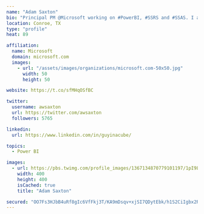 ```yaml
---
name: "Adam Saxton"
bio: "Principal PM @Microsoft working on #PowerBI, #SSRS and #SSAS. I also go by @GuyInACube"
location: Conroe, TX
type: "profile"
heat: 89

affiliation:
  name: Microsoft
  domain: microsoft.com
  images:
    - url: "/assets/images/organizations/microsoft.com-50x50.jpg"
      width: 50
      height: 50

website: https://t.co/sfMHqOSfBC

twitter:
  username: awsaxton
  url: https://twitter.com/awsaxton
  followers: 5765

linkedin:
  url: https://www.linkedin.com/in/guyinacube/

topics:
  - Power BI

images:
  - url: https://pbs.twimg.com/profile_images/1367134870779101197/1pI9LWWn_400x400.jpg
    width: 400
    height: 400
    isCached: true
    title: "Adam Saxton"

secured: "OO7Fs3HJbB4uRf8gIc6VfFkj3T/KA9mDsqv+xjSI7QDytEbk/h1S2CiIgbx2RDbx6IZtlaBhsVY0qOgkPVqaVrr03FTbrFR0wbhxjaaLPYTXCQ3fGMigq65+xbdakrC8EGY38XYjjuGuaQWg8RCe1wUwOlBwT+A4toGKDzD8XC5sF0LCxjm3tfc/qO++N63kyd7X3O74xbeGuRTXaryqxUYKhBAOMfiYoNcHTkBJySxjz3sL5IP3WCZ2roMr44VGbTQc0VUyiRfzMelsGNP4XtHwx4bHDTB2+WF1hIHKGXRlBFi+DsQ9pgow/6BMDq4BC7wkO/UxwAZSY0R4qhS+1EFm5NBmaWmRuknD0IMYLLgOsUsGhPDXxOt+cfAMAH5NxAKPjTH4MVJX2m+hFyv7eLC0NVNzqnSa73jYi1ux6As=;4TEhnqUjUxzOdaDjz0xw4w=="
---
```


